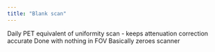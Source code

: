 ```yaml
---
title: "Blank scan"
---
```

Daily
PET equivalent of uniformity scan - keeps attenuation correction accurate
Done with nothing in FOV
Basically zeroes scanner


